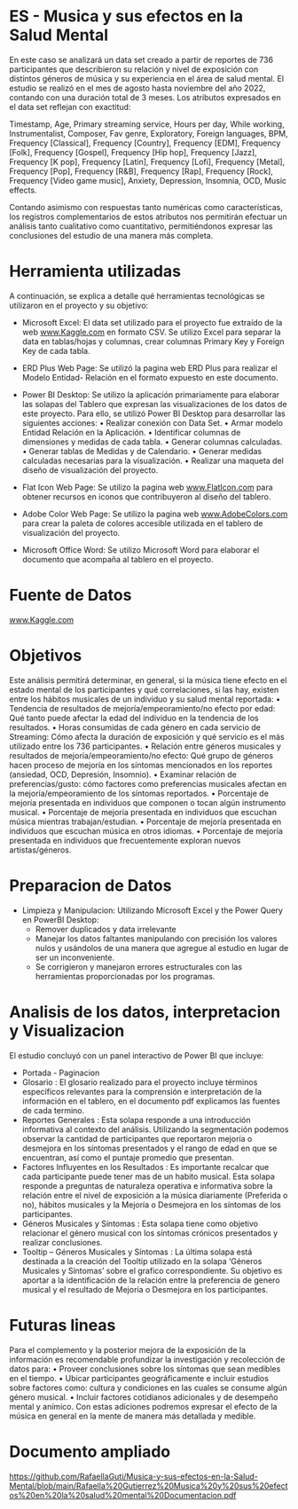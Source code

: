 #  ES - Musica y sus efectos en la Salud Mental 
En este caso se analizará un data set creado a partir de reportes de 736 participantes que describieron su relación y nivel de exposición con distintos géneros de música y su experiencia en el área de salud mental. El estudio se realizó en el mes de agosto hasta noviembre del año 2022, contando con una duración total de 3 meses.
Los atributos expresados en el data set reflejan con exactitud:

Timestamp, Age, Primary streaming service, Hours per day, While working,
Instrumentalist, Composer, Fav genre, Exploratory, Foreign languages, BPM, Frequency 
[Classical], Frequency [Country], Frequency [EDM], Frequency [Folk], Frequency 
[Gospel], Frequency [Hip hop], Frequency [Jazz], Frequency [K pop], Frequency [Latin],
Frequency [Lofi], Frequency [Metal], Frequency [Pop], Frequency [R&B], Frequency 
[Rap], Frequency [Rock], Frequency [Video game music], Anxiety, Depression, Insomnia,
OCD, Music effects.

Contando asimismo con respuestas tanto numéricas como características, los registros complementarios de estos atributos nos permitirán efectuar un análisis tanto cualitativo como cuantitativo, permitiéndonos expresar las conclusiones del estudio de una manera más completa.

# Herramienta utilizadas
A continuación, se explica a detalle qué herramientas tecnológicas se utilizaron en el proyecto y su objetivo:

- Microsoft Excel: El data set utilizado para el proyecto fue extraído de la web www.Kaggle.com en formato CSV. Se utilizo Excel para separar la data en tablas/hojas y columnas, crear columnas Primary Key y Foreign Key de cada tabla.
- ERD Plus Web Page: Se utilizó la pagina web ERD Plus para realizar el Modelo Entidad- Relación en el formato expuesto en este documento. 
- Power BI Desktop: Se utilizo la aplicación primariamente para elaborar las solapas del Tablero que expresan las visualizaciones de los datos de este proyecto. Para ello, se utilizó Power BI Desktop para desarrollar las siguientes acciones:
• Realizar conexión con Data Set.
• Armar modelo Entidad Relación en la Aplicación.
• Identificar columnas de dimensiones y medidas de 
cada tabla.
• Generar columnas calculadas.
• Generar tablas de Medidas y de Calendario.
• Generar medidas calculadas necesarias para la 
visualización.
• Realizar una maqueta del diseño de visualización 
del proyecto.

- Flat Icon Web Page: Se utilizo la pagina web www.FlatIcon.com para obtener recursos en iconos que contribuyeron al diseño del tablero.
- Adobe Color Web Page: Se utilizo la pagina web www.AdobeColors.com para crear la paleta de colores accesible utilizada en el tablero de visualización del proyecto.
- Microsoft Office Word: Se utilizo Microsoft Word para elaborar el documento que acompaña al tablero en el proyecto.

# Fuente de Datos
www.Kaggle.com

# Objetivos
Este análisis permitirá determinar, en general, si la música tiene efecto en el estado mental de los participantes y qué correlaciones, si las hay, existen entre los hábitos musicales de un individuo y su salud mental reportada:
• Tendencia de resultados de mejoría/empeoramiento/no efecto por edad: Qué
tanto puede afectar la edad del individuo en la tendencia de los resultados.
• Horas consumidas de cada género en cada servicio de Streaming: Cómo afecta la 
duración de exposición y qué servicio es el más utilizado entre los 736 
participantes.
• Relación entre géneros musicales y resultados de mejoría/empeoramiento/no 
efecto: Qué grupo de géneros hacen proceso de mejoría en los síntomas 
mencionados en los reportes (ansiedad, OCD, Depresión, Insomnio).
• Examinar relación de preferencias/gusto: cómo factores como preferencias 
musicales afectan en la mejoría/empeoramiento de los síntomas reportados.
• Porcentaje de mejoría presentada en individuos que componen o tocan algún 
instrumento musical.
• Porcentaje de mejoría presentada en individuos que escuchan música mientras 
trabajan/estudian.
• Porcentaje de mejoría presentada en individuos que escuchan música en otros 
idiomas. 
• Porcentaje de mejoría presentada en individuos que frecuentemente exploran 
nuevos artistas/géneros.

# Preparacion de Datos
- Limpieza y Manipulacion:
  Utilizando Microsoft Excel y the Power Query en PowerBI Desktop:
  - Remover duplicados y data irrelevante
  - Manejar los datos faltantes manipulando con precisión los valores nulos y usándolos de una manera que agregue al estudio en lugar de ser un inconveniente.
  - Se corrigieron y manejaron errores estructurales con las herramientas proporcionadas por los programas.

# Analisis de los datos, interpretacion y Visualizacion 
El estudio concluyó con un panel interactivo de Power BI que incluye:
- Portada - Paginacion
- Glosario : El glosario realizado para el proyecto incluye términos específicos relevantes para la 
comprensión e interpretación de la información en el tablero, en el documento pdf explicamos las fuentes de cada termino.
- Reportes Generales : Esta solapa responde a una introducción informativa al contexto del análisis. Utilizando la segmentación podemos observar la cantidad de participantes que reportaron mejoría o desmejora en los síntomas presentados y el rango de edad en que se encuentran, así como el puntaje promedio que presentan.
- Factores Influyentes en los Resultados : Es importante recalcar que cada participante puede tener mas de un habito musical. Esta solapa responde a preguntas de naturaleza operativa e informativa sobre la relación entre el nivel de exposición a la música diariamente (Preferida o no), hábitos musicales y la Mejoría o Desmejora en los síntomas de los participantes.
- Géneros Musicales y Síntomas : Esta solapa tiene como objetivo relacionar el género musical con los síntomas crónicos
presentados y realizar conclusiones.
- Tooltip – Géneros Musicales y Síntomas : La última solapa está destinada a la creación del Tooltip utilizado en la solapa ‘Géneros
Musicales y Síntomas’ sobre el grafico correspondiente. Su objetivo es aportar a la identificación de la relación entre la preferencia de genero musical y el resultado de Mejoría o Desmejora en los participantes.

# Futuras lineas
Para el complemento y la posterior mejora de la exposición de la información es recomendable profundizar la investigación y recolección de datos para:
• Proveer conclusiones sobre los síntomas que sean medibles en el tiempo.
• Ubicar participantes geográficamente e incluir estudios sobre factores como: cultura 
y condiciones en las cuales se consume algún género musical.
• Incluir factores cotidianos adicionales y de desempeño mental y anímico.
Con estas adiciones podremos expresar el efecto de la música en general en la mente de manera más detallada y medible.

# Documento ampliado
https://github.com/RafaellaGuti/Musica-y-sus-efectos-en-la-Salud-Mental/blob/main/Rafaella%20Gutierrez%20Musica%20y%20sus%20efectos%20en%20la%20salud%20mental%20Documentacion.pdf


